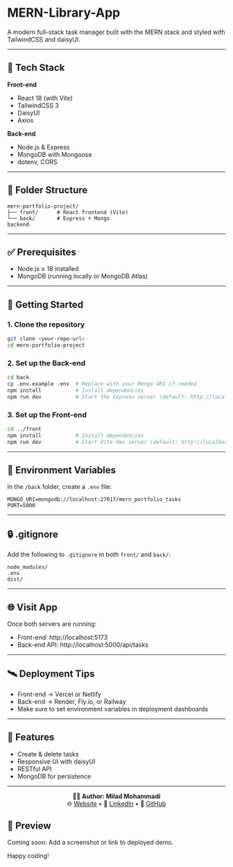 ﻿# MERN-Library-App



A modern full-stack task manager built with the MERN stack and styled with TailwindCSS and daisyUI.

---

## 🔧 Tech Stack

**Front-end**
- React 18 (with Vite)
- TailwindCSS 3
- DaisyUI
- Axios

**Back-end**
- Node.js & Express
- MongoDB with Mongoose
- dotenv, CORS

---

## 📁 Folder Structure

```
mern-portfolio-project/
├── front/      # React frontend (Vite)
└── back/       # Express + Mongo 
backend
```

---

## ✅ Prerequisites

- Node.js ≥ 18 installed
- MongoDB (running locally or MongoDB Atlas)

---

## 🚀 Getting Started

### 1. Clone the repository

```bash
git clone <your-repo-url>
cd mern-portfolio-project
```

### 2. Set up the Back-end

```bash
cd back
cp .env.example .env  # Replace with your Mongo URI if needed
npm install           # Install dependencies
npm run dev           # Start the Express server (default: http://localhost:5000)
```

### 3. Set up the Front-end

```bash
cd ../front
npm install           # Install dependencies
npm run dev           # Start Vite dev server (default: http://localhost:5173)
```

---

## 🧪 Environment Variables

In the `/back` folder, create a `.env` file:

```
MONGO_URI=mongodb://localhost:27017/mern_portfolio_tasks
PORT=5000
```

---

## 🔒 .gitignore

Add the following to `.gitignore` in both `front/` and `back/`:

```
node_modules/
.env
dist/
```

---

## 🌐 Visit App

Once both servers are running:

- Front-end: http://localhost:5173
- Back-end API: http://localhost:5000/api/tasks

---

## 🛰 Deployment Tips

- Front-end → Vercel or Netlify
- Back-end → Render, Fly.io, or Railway
- Make sure to set environment variables in deployment dashboards

---

## 🙌 Features

- Create & delete tasks
- Responsive UI with daisyUI
- RESTful API
- MongoDB for persistence

---

<p align="center">
  <b>👨‍💻 Author: Milad Mohammadi</b><br>
  🌐 <a href="https://miladweb.com">Website</a> • 💼 <a href="https://linkedin.com/in/miladmo68">LinkedIn</a> • 🐙 <a href="https://github.com/miladmo68">GitHub</a>
</p>

## 📸 Preview

Coming soon: Add a screenshot or link to deployed demo.

Happy coding!

